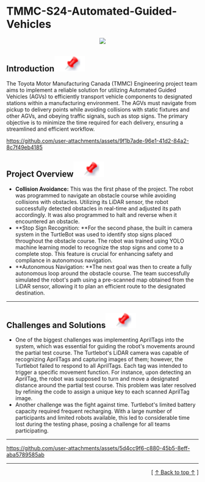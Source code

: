 # TMMC-S24-Automated-Guided-Vehicles

<p align="center">
  <img src = https://github.com/Jenneva-Li/TMMC-S24-Automated-Guided-Vehicles/assets/164729882/3073d63b-bb8b-4f06-9154-10cced951ddf width="700px">
</p>



## Introduction[![](https://raw.githubusercontent.com/aregtech/areg-sdk/master/docs/img/pin.svg)](#introduction)

The Toyota Motor Manufacturing Canada (TMMC) Engineering project team aims to implement a reliable solution for utilizing Automated Guided Vehicles (AGVs) to efficiently transport vehicle components to designated stations within a manufacturing environment. The AGVs must navigate from pickup to delivery points while avoiding collisions with static fixtures and other AGVs, and obeying traffic signals, such as stop signs. The primary objective is to minimize the time required for each delivery, ensuring a streamlined and efficient workflow.


https://github.com/user-attachments/assets/9f1b7ade-96e1-41d2-84a2-8c7f49eb4185

## Project Overview[![](https://raw.githubusercontent.com/aregtech/areg-sdk/master/docs/img/pin.svg)](#overview)

* **Collision Avoidance:** This was the first phase of the project. The robot was programmed to navigate an obstacle course while avoiding collisions with obstacles. Utilizing its LiDAR sensor, the robot successfully detected obstacles in real-time and adjusted its path accordingly. It was also programmed to halt and reverse when it encountered an obstacle.
* **Stop Sign Recognition: **For the second phase, the built in camera system in the TurtleBot was used to identify stop signs placed throughout the obstacle course. The robot was trained using YOLO machine learning model to recognize the stop signs and come to a complete stop. This feature is crucial for enhancing safety and compliance in autonomous navigation.
* **Autonomous Navigation: **The next goal was then to create a fully autonomous loop around the obstacle course. The team successfully simulated the robot's path using a pre-scanned map obtained from the LiDAR sensor, allowing it to plan an efficient route to the designated destination.
---
## Challenges and Solutions[![](https://raw.githubusercontent.com/aregtech/areg-sdk/master/docs/img/pin.svg)](#challenges) 

* One of the biggest challenges was implementing AprilTags into the system, which was essential for guiding the robot's movements around the partial test course. The Turtlebot's LiDAR camera was capable of recognizing AprilTags and capturing images of them; however, the Turtlebot failed to respond to all AprilTags. Each tag was intended to trigger a specific movement function. For instance, upon detecting an AprilTag, the robot was supposed to turn and move a designated distance around the partial test course. This problem was later resolved by refining the code to assign a unique key to each scanned AprilTag image.
* Another challenge was the fight against time. Turtlebot's limited battery capacity required frequent recharging. With a large number of participants and limited robots available, this led to considerable time lost during the testing phase, posing a challenge for all teams participating.
---

https://github.com/user-attachments/assets/5d4cc9f6-c880-45b5-8eff-aba5789585ab



---
<div align="right">[ <a href="#introduction">↑ Back to top ↑</a> ]</div>
